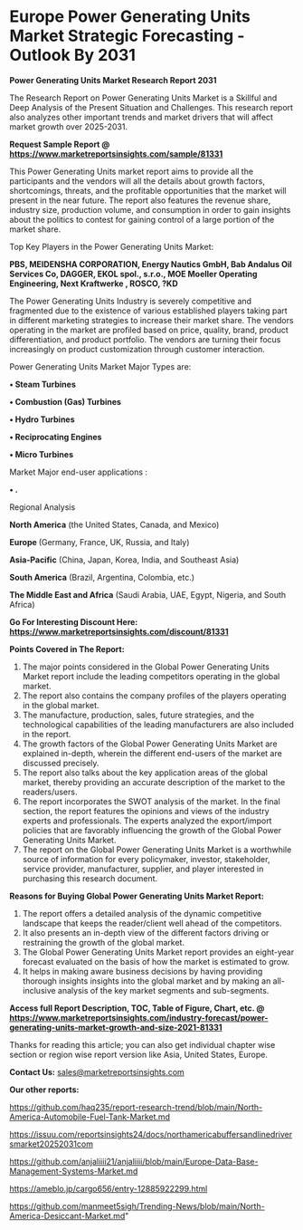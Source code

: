  # Europe Power Generating Units Market Strategic Forecasting - Outlook By 2031

<strong>Power Generating Units Market Research Report 2031</strong>

The Research Report on Power Generating Units Market is a Skillful and Deep Analysis of the Present Situation and Challenges. This research report also analyzes other important trends and market drivers that will affect market growth over 2025-2031.

<strong>Request Sample Report @ <a href=https://www.marketreportsinsights.com/sample/81331>https://www.marketreportsinsights.com/sample/81331</a></strong>

This Power Generating Units market report aims to provide all the participants and the vendors will all the details about growth factors, shortcomings, threats, and the profitable opportunities that the market will present in the near future. The report also features the revenue share, industry size, production volume, and consumption in order to gain insights about the politics to contest for gaining control of a large portion of the market share.

Top Key Players in the Power Generating Units Market:

<strong>PBS, MEIDENSHA CORPORATION, Energy Nautics GmbH, Bab Andalus Oil Services Co, DAGGER, EKOL spol., s.r.o., MOE Moeller Operating Engineering, Next Kraftwerke , ROSCO, ?KD</strong>

The Power Generating Units Industry is severely competitive and fragmented due to the existence of various established players taking part in different marketing strategies to increase their market share. The vendors operating in the market are profiled based on price, quality, brand, product differentiation, and product portfolio. The vendors are turning their focus increasingly on product customization through customer interaction.

Power Generating Units Market Major Types are:

<strong>• Steam Turbines

• Combustion (Gas) Turbines

• Hydro Turbines

• Reciprocating Engines

• Micro Turbines</strong>

Market Major end-user applications :

<strong>• .</strong>

Regional Analysis

</u><strong><b>North America</b></strong> (the United States, Canada, and Mexico)

<strong><b>Europe </b></strong>(Germany, France, UK, Russia, and Italy)

<strong><b>Asia-Pacific</b></strong> (China, Japan, Korea, India, and Southeast Asia)

<strong><b>South America</b></strong> (Brazil, Argentina, Colombia, etc.)

<strong><b>The Middle East and Africa</b></strong> (Saudi Arabia, UAE, Egypt, Nigeria, and South Africa)

<strong>Go For Interesting Discount Here: <a href=https://www.marketreportsinsights.com/discount/81331>https://www.marketreportsinsights.com/discount/81331</a></strong>

<strong>Points Covered in The Report:</strong>
<ol>
  <li>The major points considered in the Global Power Generating Units Market report include the leading competitors operating in the global market.</li>
  <li>The report also contains the company profiles of the players operating in the global market.</li>
  <li>The manufacture, production, sales, future strategies, and the technological capabilities of the leading manufacturers are also included in the report.</li>
  <li>The growth factors of the Global Power Generating Units Market are explained in-depth, wherein the different end-users of the market are discussed precisely.</li>
  <li>The report also talks about the key application areas of the global market, thereby providing an accurate description of the market to the readers/users.</li>
  <li>The report incorporates the SWOT analysis of the market. In the final section, the report features the opinions and views of the industry experts and professionals. The experts analyzed the export/import policies that are favorably influencing the growth of the Global Power Generating Units Market.</li>
  <li>The report on the Global Power Generating Units Market is a worthwhile source of information for every policymaker, investor, stakeholder, service provider, manufacturer, supplier, and player interested in purchasing this research document.</li>
</ol>
<strong>Reasons for Buying Global Power Generating Units Market Report:</strong>

<ol>
  <li>The report offers a detailed analysis of the dynamic competitive landscape that keeps the reader/client well ahead of the competitors.</li>
  <li>It also presents an in-depth view of the different factors driving or restraining the growth of the global market.</li>
  <li>The Global Power Generating Units Market report provides an eight-year forecast evaluated on the basis of how the market is estimated to grow.</li>
  <li>It helps in making aware business decisions by having providing thorough insights insights into the global market and by making an all-inclusive analysis of the key market segments and sub-segments.</li>
</ol>
<strong>Access full Report Description, TOC, Table of Figure, Chart, etc. @ <a href=https://www.marketreportsinsights.com/industry-forecast/power-generating-units-market-growth-and-size-2021-81331>https://www.marketreportsinsights.com/industry-forecast/power-generating-units-market-growth-and-size-2021-81331</a></strong>


Thanks for reading this article; you can also get individual chapter wise section or region wise report version like Asia, United States, Europe.

<strong>Contact Us:</strong>
sales@marketreportsinsights.com

<strong>Our other reports:</strong>

<a href=https://github.com/haq235/report-research-trend/blob/main/North-America-Automobile-Fuel-Tank-Market.md>https://github.com/haq235/report-research-trend/blob/main/North-America-Automobile-Fuel-Tank-Market.md</a>

<a href=https://issuu.com/reportsinsights24/docs/northamericabuffersandlinedriversmarket20252031com>https://issuu.com/reportsinsights24/docs/northamericabuffersandlinedriversmarket20252031com</a>

<a href=https://github.com/anjaliiii21/anjaliiii/blob/main/Europe-Data-Base-Management-Systems-Market.md>https://github.com/anjaliiii21/anjaliiii/blob/main/Europe-Data-Base-Management-Systems-Market.md</a>

<a href=https://ameblo.jp/cargo656/entry-12885922299.html>https://ameblo.jp/cargo656/entry-12885922299.html</a>

<a href=https://github.com/manmeet5sigh/Trending-News/blob/main/North-America-Desiccant-Market.md>https://github.com/manmeet5sigh/Trending-News/blob/main/North-America-Desiccant-Market.md</a>"
